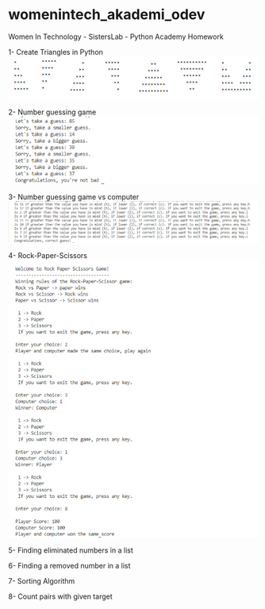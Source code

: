 # womenintech_akademi_odev
Women In Technology - SistersLab - Python Academy Homework

1- Create Triangles in Python
![Triangles](https://github.com/AyselAydin/python-project/blob/main/1-TriangleDrawingsWithStars/image.png?raw=true)

2- Number guessing game
![Guess](https://github.com/AyselAydin/python-project/blob/main/2-GuessNumber/image.png?raw=true)

3- Number guessing game vs computer
![ComputerGuess](https://github.com/AyselAydin/python-project/blob/main/3-ComputerGuessNumber/image.png?raw=true)

4- Rock-Paper-Scissors
![RockPaperScissors](https://github.com/AyselAydin/python-project/blob/main/4-RockPaperScissors/image.png?raw=true)

5- Finding eliminated numbers in a list

6- Finding a removed number in a list

7- Sorting Algorithm

8- Count pairs with given target

